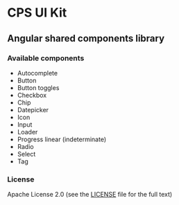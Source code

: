 # CPS UI Kit

## Angular shared components library

### Available components

- Autocomplete
- Button
- Button toggles
- Checkbox
- Chip
- Datepicker
- Icon
- Input
- Loader
- Progress linear (indeterminate)
- Radio
- Select
- Tag

### License

Apache License 2.0 (see the [LICENSE](https://github.com/AbsaOSS/cps-shared-ui/blob/master/LICENSE) file for the full text)
